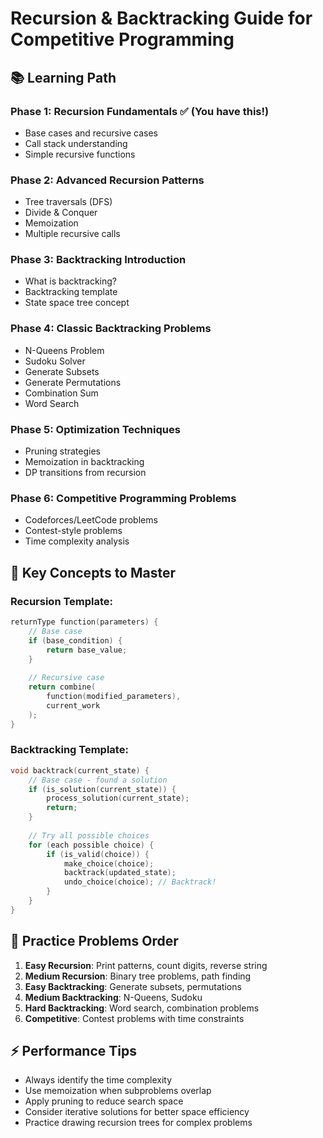 # Recursion & Backtracking Guide for Competitive Programming

## 📚 Learning Path

### Phase 1: Recursion Fundamentals ✅ (You have this!)
- Base cases and recursive cases
- Call stack understanding
- Simple recursive functions

### Phase 2: Advanced Recursion Patterns
- Tree traversals (DFS)
- Divide & Conquer
- Memoization
- Multiple recursive calls

### Phase 3: Backtracking Introduction
- What is backtracking?
- Backtracking template
- State space tree concept

### Phase 4: Classic Backtracking Problems
- N-Queens Problem
- Sudoku Solver
- Generate Subsets
- Generate Permutations
- Combination Sum
- Word Search

### Phase 5: Optimization Techniques
- Pruning strategies
- Memoization in backtracking
- DP transitions from recursion

### Phase 6: Competitive Programming Problems
- Codeforces/LeetCode problems
- Contest-style problems
- Time complexity analysis

## 🎯 Key Concepts to Master

### Recursion Template:
```cpp
returnType function(parameters) {
    // Base case
    if (base_condition) {
        return base_value;
    }
    
    // Recursive case
    return combine(
        function(modified_parameters),
        current_work
    );
}
```

### Backtracking Template:
```cpp
void backtrack(current_state) {
    // Base case - found a solution
    if (is_solution(current_state)) {
        process_solution(current_state);
        return;
    }
    
    // Try all possible choices
    for (each possible choice) {
        if (is_valid(choice)) {
            make_choice(choice);
            backtrack(updated_state);
            undo_choice(choice); // Backtrack!
        }
    }
}
```

## 📝 Practice Problems Order

1. **Easy Recursion**: Print patterns, count digits, reverse string
2. **Medium Recursion**: Binary tree problems, path finding
3. **Easy Backtracking**: Generate subsets, permutations
4. **Medium Backtracking**: N-Queens, Sudoku
5. **Hard Backtracking**: Word search, combination problems
6. **Competitive**: Contest problems with time constraints

## ⚡ Performance Tips

- Always identify the time complexity
- Use memoization when subproblems overlap
- Apply pruning to reduce search space
- Consider iterative solutions for better space efficiency
- Practice drawing recursion trees for complex problems
